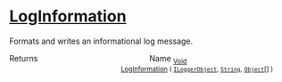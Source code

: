 # [LogInformation](./ILoggerObjectExtensions-100663349.md)

Formats and writes an informational log message.

Returns<img width=200/>Name
<sub>[Void](https://docs.microsoft.com/en-us/dotnet/api/System.Void)</sub><img width=200/><sub>[LogInformation](./ILoggerObjectExtensions-100663349.md) ( [`ILoggerObject`](./../ILoggerObject.md), [`String`](https://docs.microsoft.com/en-us/dotnet/api/System.String), [`Object`](https://docs.microsoft.com/en-us/dotnet/api/System.Object)[] )</sub><br>


